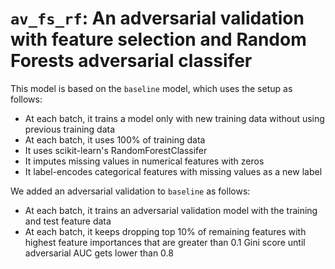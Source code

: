 # `av_fs_rf`: An adversarial validation with feature selection and Random Forests adversarial classifer

This model is based on the `baseline` model, which uses the setup as follows:

* At each batch, it trains a model only with new training data without using previous training data
* At each batch, it uses 100% of training data
* It uses scikit-learn's RandomForestClassifer
* It imputes missing values in numerical features with zeros
* It label-encodes categorical features with missing values as a new label

We added an adversarial validation to `baseline` as follows:

* At each batch, it trains an adversarial validation model with the training and test feature data
* At each batch, it keeps dropping top 10% of remaining features with highest feature importances that are greater than 0.1 Gini score until adversarial AUC gets lower than 0.8
